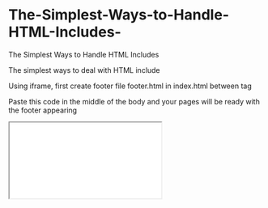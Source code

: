 # The-Simplest-Ways-to-Handle-HTML-Includes-
The Simplest Ways to Handle HTML Includes 

The simplest ways to deal with HTML include 

Using iframe, first create footer file footer.html in index.html between <body></body> tag

Paste this code in the middle of the body and your pages will be ready with the footer appearing

<iframe src="footer.html" onload="this.insertAdjacentHTML('afterend', (this.contentDocument.body||this.contentDocument).innerHTML);this.remove()"></iframe>
